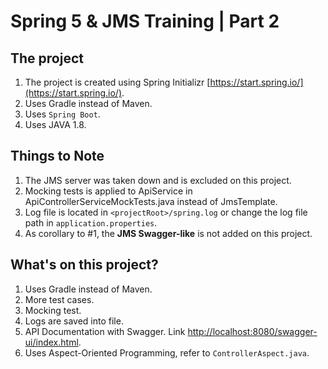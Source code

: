 # Spring 5 & JMS Training | Part 2

## The project
1. The project is created using Spring Initializr [https://start.spring.io/](https://start.spring.io/).
1. Uses Gradle instead of Maven.
1. Uses `Spring Boot`.
1. Uses JAVA 1.8.

## Things to Note
1. The JMS server was taken down and is excluded on this project.
1. Mocking tests is applied to ApiService in ApiControllerServiceMockTests.java instead of JmsTemplate.
1. Log file is located in `<projectRoot>/spring.log` or change the log file path in `application.properties`.
1. As corollary to #1, the **JMS Swagger-like** is not added on this project.

## What's on this project?
1. Uses Gradle instead of Maven.
1. More test cases.
1. Mocking test.
1. Logs are saved into file.
1. API Documentation with Swagger. Link [http://localhost:8080/swagger-ui/index.html](http://localhost:8080/swagger-ui/index.html).
1. Uses Aspect-Oriented Programming, refer to `ControllerAspect.java`.
